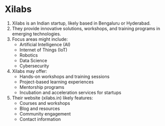 # Xilabs

1. Xilabs is an Indian startup, likely based in Bengaluru or Hyderabad.
2. They provide innovative solutions, workshops, and training programs in emerging technologies.
3. Focus areas might include:
    - Artificial Intelligence (AI)
    - Internet of Things (IoT)
    - Robotics
    - Data Science
    - Cybersecurity
4. Xilabs may offer:
    - Hands-on workshops and training sessions
    - Project-based learning experiences
    - Mentorship programs
    - Incubation and acceleration services for startups
5. Their website (xilabs.in) likely features:
    - Courses and workshops
    - Blog and resources
    - Community engagement
    - Contact information
